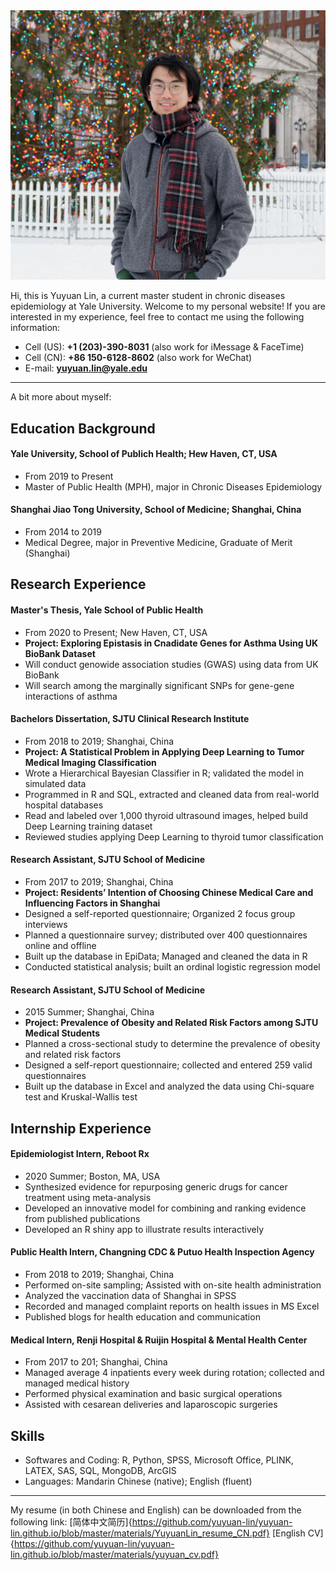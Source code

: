 <!--- Photo --> 
<img src="https://github.com/yuyuan-lin/yuyuan-lin.github.io/blob/master/materials/portrait.JPG"  width="600" class="center">

<!--- Greeting -->
Hi, this is Yuyuan Lin, a current master student in chronic diseases epidemiology at Yale University. Welcome to my personal website! If you are interested in my experience, feel free to contact me using the following information:

<!--- Contact me -->
* Cell (US): **+1 (203)-390-8031** (also work for iMessage & FaceTime)
* Cell (CN): **+86 150-6128-8602** (also work for WeChat)
* E-mail: **yuyuan.lin@yale.edu**

****
<!--- My resume -->
A bit more about myself:
## Education Background

#### Yale University, School of Publich Health; Hew Haven, CT, USA
* From 2019 to Present
* Master of Public Health (MPH), major in Chronic Diseases Epidemiology

#### Shanghai Jiao Tong University, School of Medicine; Shanghai, China
* From 2014 to 2019
* Medical Degree, major in Preventive Medicine, Graduate of Merit (Shanghai)

## Research Experience

#### Master's Thesis, Yale School of Public Health
* From 2020 to Present; New Haven, CT, USA
* **Project: Exploring Epistasis in Cnadidate Genes for Asthma Using UK BioBank Dataset**
* Will conduct genowide association studies (GWAS) using data from UK BioBank
* Will search among the marginally significant SNPs for gene-gene interactions of asthma


#### Bachelors Dissertation, SJTU Clinical Research Institute
* From 2018 to 2019; Shanghai, China
* **Project: A Statistical Problem in Applying Deep Learning to Tumor Medical Imaging Classification**
* Wrote a Hierarchical Bayesian Classifier in R; validated the model in simulated data
* Programmed in R and SQL, extracted and cleaned data from real-world hospital databases
* Read and labeled over 1,000 thyroid ultrasound images, helped build Deep Learning training dataset
* Reviewed studies applying Deep Learning to thyroid tumor classification


#### Research Assistant, SJTU School of Medicine
* From 2017 to 2019; Shanghai, China
* **Project: Residents’ Intention of Choosing Chinese Medical Care and Influencing Factors in Shanghai**
* Designed a self-reported questionnaire; Organized 2 focus group interviews
* Planned a questionnaire survey; distributed over 400 questionnaires online and offline
* Built up the database in EpiData; Managed and cleaned the data in R
* Conducted statistical analysis; built an ordinal logistic regression model

#### Research Assistant, SJTU School of Medicine
* 2015 Summer; Shanghai, China
* **Project: Prevalence of Obesity and Related Risk Factors among SJTU Medical Students**
* Planned a cross-sectional study to determine the prevalence of obesity and related risk factors
* Designed a self-report questionnaire; collected and entered 259 valid questionnaires
* Built up the database in Excel and analyzed the data using Chi-square test and Kruskal-Wallis test


## Internship Experience

#### Epidemiologist Intern, Reboot Rx
* 2020 Summer; Boston, MA, USA
* Synthesized evidence for repurposing generic drugs for cancer treatment using meta-analysis
* Developed an innovative model for combining and ranking evidence from published publications
* Developed an R shiny app to illustrate results interactively

#### Public Health Intern, Changning CDC & Putuo Health Inspection Agency
* From 2018 to 2019; Shanghai, China
* Performed on-site sampling; Assisted with on-site health administration
* Analyzed the vaccination data of Shanghai in SPSS
* Recorded and managed complaint reports on health issues in MS Excel
* Published blogs for health education and communication


#### Medical Intern, Renji Hospital & Ruijin Hospital & Mental Health Center
* From 2017 to 201; Shanghai, China
* Managed average 4 inpatients every week during rotation; collected and managed medical history
* Performed physical examination and basic surgical operations 
* Assisted with cesarean deliveries and laparoscopic surgeries


## Skills
* Softwares and Coding: R, Python, SPSS, Microsoft Office, PLINK, LATEX, SAS, SQL, MongoDB, ArcGIS
* Languages: Mandarin Chinese (native); English (fluent)

****

<!--- Download My Resume -->
My resume (in both Chinese and English) can be downloaded from the following link: [简体中文简历]{https://github.com/yuyuan-lin/yuyuan-lin.github.io/blob/master/materials/YuyuanLin_resume_CN.pdf} [English CV]{https://github.com/yuyuan-lin/yuyuan-lin.github.io/blob/master/materials/yuyuan_cv.pdf}
